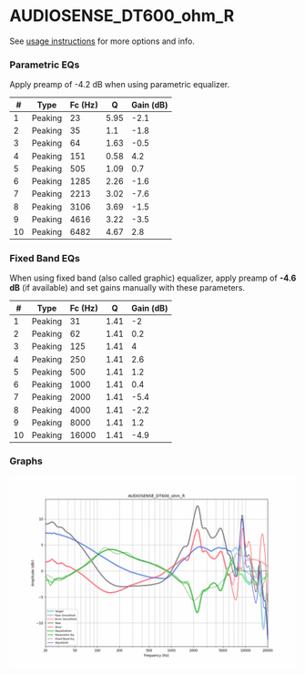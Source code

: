 # AUDIOSENSE_DT600_ohm_R
See [usage instructions](https://github.com/jaakkopasanen/AutoEq#usage) for more options and info.

### Parametric EQs
Apply preamp of -4.2 dB when using parametric equalizer.

|   # | Type    |   Fc (Hz) |    Q |   Gain (dB) |
|-----|---------|-----------|------|-------------|
|   1 | Peaking |        23 | 5.95 |        -2.1 |
|   2 | Peaking |        35 | 1.1  |        -1.8 |
|   3 | Peaking |        64 | 1.63 |        -0.5 |
|   4 | Peaking |       151 | 0.58 |         4.2 |
|   5 | Peaking |       505 | 1.09 |         0.7 |
|   6 | Peaking |      1285 | 2.26 |        -1.6 |
|   7 | Peaking |      2213 | 3.02 |        -7.6 |
|   8 | Peaking |      3106 | 3.69 |        -1.5 |
|   9 | Peaking |      4616 | 3.22 |        -3.5 |
|  10 | Peaking |      6482 | 4.67 |         2.8 |

### Fixed Band EQs
When using fixed band (also called graphic) equalizer, apply preamp of **-4.6 dB** (if available) and set gains manually with these parameters.

|   # | Type    |   Fc (Hz) |    Q |   Gain (dB) |
|-----|---------|-----------|------|-------------|
|   1 | Peaking |        31 | 1.41 |        -2   |
|   2 | Peaking |        62 | 1.41 |         0.2 |
|   3 | Peaking |       125 | 1.41 |         4   |
|   4 | Peaking |       250 | 1.41 |         2.6 |
|   5 | Peaking |       500 | 1.41 |         1.2 |
|   6 | Peaking |      1000 | 1.41 |         0.4 |
|   7 | Peaking |      2000 | 1.41 |        -5.4 |
|   8 | Peaking |      4000 | 1.41 |        -2.2 |
|   9 | Peaking |      8000 | 1.41 |         1.2 |
|  10 | Peaking |     16000 | 1.41 |        -4.9 |

### Graphs
![](./AUDIOSENSE_DT600_ohm_R.png)
